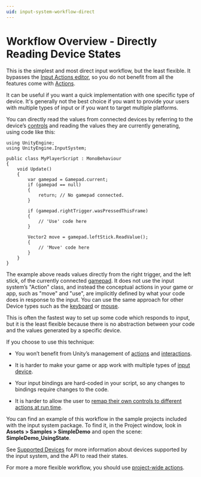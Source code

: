 ```yaml
---
uid: input-system-workflow-direct
---
```

# Workflow Overview - Directly Reading Device States

This is the simplest and most direct input workflow, but the least flexible. It bypasses the [Input Actions editor](ActionsEditor), so you do not benefit from all the features come with [Actions](Actions).

It can be useful if you want a quick implementation with one specific type of device. It's generally not the best choice if you want to provide your users with multiple types of input or if you want to target multiple platforms.

You can directly read the values from connected devices by referring to the device’s [controls](Controls.html) and reading the values they are currently generating, using code like this:

```
using UnityEngine;
using UnityEngine.InputSystem;

public class MyPlayerScript : MonoBehaviour
{
    void Update()
    {
        var gamepad = Gamepad.current;
        if (gamepad == null)
        {
            return; // No gamepad connected.
        }

        if (gamepad.rightTrigger.wasPressedThisFrame)
        {
            // 'Use' code here
        }

        Vector2 move = gamepad.leftStick.ReadValue();
        {
            // 'Move' code here
        }
    }
}
```

The example above reads values directly from  the right trigger, and the left stick, of the currently connected [gamepad](Gamepad.html). It does not use the input system’s "Action" class, and instead the conceptual actions in your game or app, such as "move" and "use", are implicitly defined by what your code does in response to the input. You can use the same approach for other Device types such as the [keyboard](../api/UnityEngine.InputSystem.Keyboard.html) or [mouse](../api/UnityEngine.InputSystem.Mouse.html).

This is often the fastest way to set up some code which responds to input, but it is the least flexible because there is no abstraction between your code and the values generated by a specific device.

If you choose to use this technique:

* You won’t benefit from Unity’s management of [actions](Actions.html) and [interactions](Interactions.html).

* It is harder to make your game or app work with multiple types of [input device](Devices.html).

* Your input bindings are hard-coded in your script, so any changes to bindings require changes to the code.

* It is harder to allow the user to [remap their own controls to different actions at run time](ActionBindings.html#interactive-rebinding).

You can find an example of this workflow in the sample projects included with the input system package. To find it, in the Project window, look in **Assets > Samples > SimpleDemo** and open the scene: **SimpleDemo_UsingState**.

See [Supported Devices](SupportedDevices.html) for more information about devices supported by the input system, and the API to read their states.

For more a more flexible workflow, you should use [project-wide actions](Workflow-ProjectWideActions.html).
